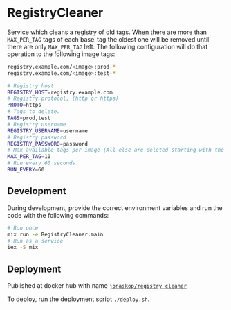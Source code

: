 # RegistryCleaner

Service which cleans a registry of old tags. When there are more than `MAX_PER_TAG` tags of each base_tag the oldest one will be removed until there are only `MAX_PER_TAG` left. The following configuration will do that operation to the following image tags:

```sh
registry.example.com/<image>:prod-*
registry.example.com/<image>:test-*
```

```sh
# Registry host
REGISTRY_HOST=registry.example.com
# Registry protocol, (http or https)
PROTO=https
# Tags to delete.
TAGS=prod,test
# Registry username
REGISTRY_USERNAME=username
# Registry password
REGISTRY_PASSWORD=password
# Max available tags per image (All else are deleted starting with the oldest)
MAX_PER_TAG=10
# Run every 60 seconds
RUN_EVERY=60
```

## Development

During development, provide the correct environment variables and run the code with the following commands:

```sh
# Run once
mix run -e RegistryCleaner.main
# Run as a service
iex -S mix
```

## Deployment

Published at docker hub with name [`jonaskop/registry_cleaner`](https://hub.docker.com/r/jonaskop/registry_cleaner)

To deploy, run the deployment script `./deploy.sh`.
